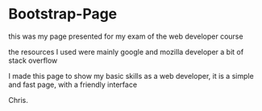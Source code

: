# Bootstrap-Page

this was my page presented for my exam of the web developer course

the resources I used were mainly google and mozilla developer a bit of stack overflow

I made this page to show my basic skills as a web developer, it is a simple and fast page, with a friendly interface

Chris.
